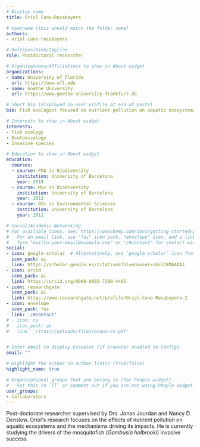 ```yaml
---
# Display name
title: Oriol Cano-Rocabayera

# Username (this should match the folder name)
authors:
- oriol-cano-rocabayera

# Role/position/tagline
role: Postdoctoral researcher

# Organizations/Affiliations to show in About widget
organizations:
- name: University of Florida
  url: https://www.ufl.edu
- name: Goethe University
  url: https://www.goethe-university-frankfurt.de

# Short bio (displayed in user profile at end of posts)
bio: Fish ecologist focused on nutrient pollution on aquatic ecosystems and the mechanisms driving its impacts. 

# Interests to show in About widget
interests:
- Fish ecology
- Ecotoxicology
- Invasive species

# Education to show in About widget
education:
  courses:
  - course: PhD in Biodiversity
    institution: University of Barcelona
    year: 2019
  - course: MSc in Biodiversity
    institution: University of Barcelona
    year: 2012
  - course: BSc in Environmental Sciences
    institution: University of Barcelona
    year: 2011

# Social/Academic Networking
# For available icons, see: https://wowchemy.com/docs/getting-started/page-builder/#icons
#   For an email link, use "fas" icon pack, "envelope" icon, and a link in the
#   form "mailto:your-email@example.com" or "/#contact" for contact widget.
social:
- icon: google-scholar  # Alternatively, use `google-scholar` icon from `ai` icon pack
  icon_pack: ai
  link: https://scholar.google.es/citations?hl=en&user=cmclCKMAAAAJ
- icon: orcid
  icon_pack: ai
  link: https://orcid.org/0000-0002-7290-4485
- icon: researchgate
  icon_pack: ai
  link: https://www.researchgate.net/profile/Oriol-Cano-Rocabayera-2
- icon: envelope
  icon_pack: fas
  link: '/#contact'
# - icon: cv
#   icon_pack: ai
#   link: '/static/uploads/files/ocano-cv.pdf'


# Enter email to display Gravatar (if Gravatar enabled in Config)
email: ""

# Highlight the author in author lists? (true/false)
highlight_name: true

# Organizational groups that you belong to (for People widget)
#   Set this to `[]` or comment out if you are not using People widget.
user_groups:
- Collaborators
---
```


Post-doctorate researcher supervised by Drs. Jonas Jourdan and Nancy D. Denslow. Oriol's research focuses on the effects of nutrient pollution on aquatic ecosystems and the mechanisms driving its impacts. He is currently studying the drivers of the mosquitofish (*Gambusia holbrooki*) invasive success.  

